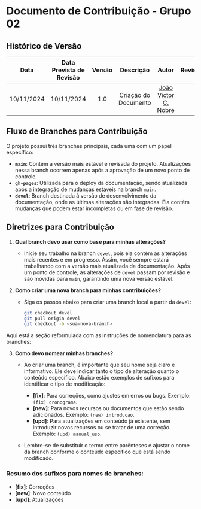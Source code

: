 

# Documento de Contribuição - Grupo 02

## Histórico de Versão

|    Data    | Data Prevista de Revisão | Versão |          Descrição           |                   Autor                    |                Revisor                 |
| :--------: | :----------------------: | :----: | :--------------------------: | :----------------------------------------: | :------------------------------------: |
| 10/11/2024 |        10/11/2024        |  1.0   |     Criação do Documento     |  [João Victor C. Nobre](https://github.com/Gam13)   |                                      |

## Fluxo de Branches para Contribuição

O projeto possui três branches principais, cada uma com um papel específico:

- **`main`**: Contém a versão mais estável e revisada do projeto. Atualizações nessa branch ocorrem apenas após a aprovação de um novo ponto de controle.
- **`gh-pages`**: Utilizada para o deploy da documentação, sendo atualizada após a integração de mudanças estáveis na branch `main`.
- **`devel`**: Branch destinada à versão de desenvolvimento da documentação, onde as últimas alterações são integradas. Ela contém mudanças que podem estar incompletas ou em fase de revisão.

## Diretrizes para Contribuição

1. **Qual branch devo usar como base para minhas alterações?**
   - Inicie seu trabalho na branch `devel`, pois ela contém as alterações mais recentes e em progresso. Assim, você sempre estará trabalhando com a versão mais atualizada da documentação. Após um ponto de controle, as alterações de `devel` passam por revisão e são movidas para `main`, garantindo uma nova versão estável.

2. **Como criar uma nova branch para minhas contribuições?**
   - Siga os passos abaixo para criar uma branch local a partir da `devel`:
     ```bash
     git checkout devel
     git pull origin devel
     git checkout -b <sua-nova-branch>
     ```
Aqui está a seção reformulada com as instruções de nomenclatura para as branches:

3. **Como devo nomear minhas branches?**
   - Ao criar uma branch, é importante que seu nome seja claro e informativo. Ele deve indicar tanto o tipo de alteração quanto o conteúdo específico. Abaixo estão exemplos de sufixos para identificar o tipo de modificação:

     - **[fix]**: Para correções, como ajustes em erros ou bugs. Exemplo: `(fix) cronograma`.
     - **[new]**: Para novos recursos ou documentos que estão sendo adicionados. Exemplo: `(new) introducao`.
     - **[upd]**: Para atualizações em conteúdo já existente, sem introduzir novos recursos ou se tratar de uma correção. Exemplo: `(upd) manual_uso`.

   - Lembre-se de substituir o termo entre parênteses e ajustar o nome da branch conforme o conteúdo específico que está sendo modificado.

### Resumo dos sufixos para nomes de branches:
- **[fix]**: Correções
- **[new]**: Novo conteúdo
- **[upd]**: Atualizações